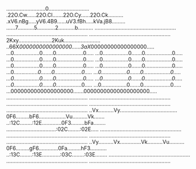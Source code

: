 ..........................0...........................
.22O.Cw......22O.Cl.......22O.Cy......22O.Ck..........
.xV6.nBg.....yV6.4B9......uV3.fBh.....kVa.jB8.........
......7...........5............2...........b..........
......................................................
......................................................
......................................................
2Kxy......................2Kuk........................
..66X*0000000000000000......3aX*00000000000000000.....
...0.................0.......0..................0.....
...0.................0.......0..................0.....
...0.................0.......0..................0.....
...0.................0.......0..................0.....
...0.................0.......0..................0.....
...0.................0.......0..................0.....
...0......*..........0.......0..................0.....
...0.................0.......0..................0.....
...0.................0.......0..................0.....
...0.................0.......0..................0.....
...0.................0.......0...*..............0.....
...0.................0.......0..................0.....
...0000000000000000000.......00000000000000000000.....
......................................................
......................................................
......................................................
......................................................
......................................................
..Vx..........Vy......................................
0F6.........bF6..................Vu..........Vk.......
..:12C........:12E.............0F3.........bFa........
.................................:02C........:02E.....
......................................................
......................................................
......................................................
......................................................
..Vy..........Vx..............Vk..........Vu..........
0F6.........gF6.............0Fa.........hF3...........
..:13C........:13E............:03C........:03E........
......................................................
......................................................
......................................................




